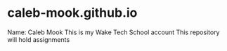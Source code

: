 # caleb-mook.github.io
Name: Caleb Mook
This is my Wake Tech School account
This repository will hold assignments